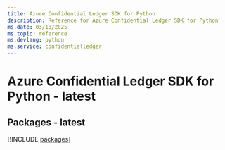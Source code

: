 ```yaml
---
title: Azure Confidential Ledger SDK for Python
description: Reference for Azure Confidential Ledger SDK for Python
ms.date: 03/18/2025
ms.topic: reference
ms.devlang: python
ms.service: confidentialledger
---
```

# Azure Confidential Ledger SDK for Python - latest
## Packages - latest
[!INCLUDE [packages](confidential-ledger-index.md)]